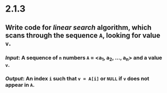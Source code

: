 # 2.1.3

## Write code for *linear search* algorithm, which scans through the sequence `A`, looking for value `v`.

### *Input*: A sequence of `n` numbers `A` = <a<sub>1</sub>, a<sub>2</sub>, ..., a<sub>n</sub>> and a value `v`.
### *Output*: An index `i` such that `v = A[i]` or `NULL` if `v` does not appear in `A`.


